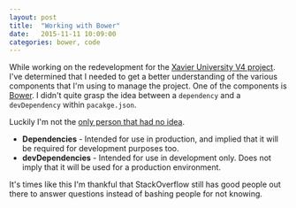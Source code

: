 ```yaml
---
layout: post
title:  "Working with Bower"
date:   2015-11-11 10:09:00
categories: bower, code
---
```


While working on the redevelopment for the [Xavier University V4 project](/projects). I've determined that I needed to get a better understanding of 
the various components that I'm using to manage the project. One of the components is [Bower](http://bower.io/). I didn't quite grasp the idea
between a `dependency` and a `devDependency` within `pacakge.json`.

Luckily I'm not the [only person that had no idea](http://stackoverflow.com/questions/19339227/bower-and-devdependencies-vs-dependencies).

- **Dependencies** - Intended for use in production, and implied that it will be required for development purposes too.
- **devDependencies** - Intended for use in development only. Does not imply that it will be used for a production environment.

It's times like this I'm thankful that StackOverflow still has good people out there to answer questions instead of bashing people for not knowing.